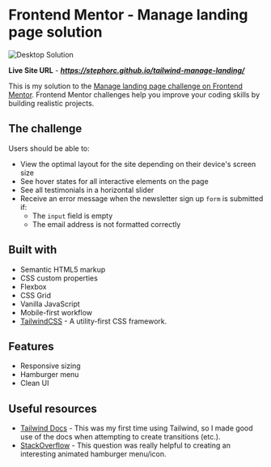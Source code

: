 # Frontend Mentor - Manage landing page solution

![Desktop Solution](https://github.com/stephorc/tailwind-manage-landing/tree/main/solution/Manage-desktop.png)
<!-- ![Laptop Solution](https://github.com/stephorc/tailwind-manage-landing/tree/main/solution/Manage-laptop.png)
![Tablet Solution](https://github.com/stephorc/tailwind-manage-landing/tree/main/solution/Manage-tablet.png)
![Mobile Solution](https://github.com/stephorc/tailwind-manage-landing/tree/main/solution/Manage-mobile.png) -->

**Live Site URL** - ***https://stephorc.github.io/tailwind-manage-landing/***

This is my solution to the [Manage landing page challenge on Frontend Mentor](https://www.frontendmentor.io/challenges/manage-landing-page-SLXqC6P5). Frontend Mentor challenges help you improve your coding skills by building realistic projects.

## The challenge

Users should be able to:

- View the optimal layout for the site depending on their device's screen size
- See hover states for all interactive elements on the page
- See all testimonials in a horizontal slider
- Receive an error message when the newsletter sign up `form` is submitted if:
  - The `input` field is empty
  - The email address is not formatted correctly

## Built with

- Semantic HTML5 markup
- CSS custom properties
- Flexbox
- CSS Grid
- Vanilla JavaScript
- Mobile-first workflow
- [TailwindCSS](https://tailwindcss.com/) - A utility-first CSS framework.

## Features

- Responsive sizing
- Hamburger menu
- Clean UI

## Useful resources

- [Tailwind Docs](https://tailwindcss.com/docs/transition-property) - This was my first time using Tailwind, so I made good use of the docs when attempting to create transitions (etc.).
- [StackOverflow](https://stackoverflow.com/questions/69025067/how-can-i-use-span-to-create-a-burger-menu-in-css) - This question was really helpful to creating an interesting animated hamburger menu/icon.